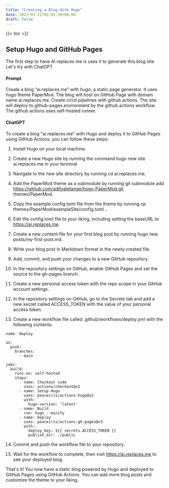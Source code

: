 ```yaml
---
title: "Creating a Blog With Hugo"
date: 2023-03-21T02:01:38+08:00
draft: false
---
```


{{< toc >}}

## Setup Hugo and GitHub Pages
The first step to have AI replaces me is uses it to generate this blog site. Let's try with ChatGPT 

#### Prompt
Create a blog “ai.replaces.me” with hugo, a static page generator. It uses hugo theme PaperMod.  The blog will host on GitHub Page with domain name ai.replaces.me. Create ci/cd pipelines with github actions. The site will deploy to github-pages environment by the github actions workflow. The github actions uses self-hosted runner.

#### ChatGPT

To create a blog "ai.replaces.me" with Hugo and deploy it to GitHub Pages using GitHub Actions, you can follow these steps:

1. Install Hugo on your local machine.

2. Create a new Hugo site by running the command hugo new site ai.replaces.me in your terminal.

3. Navigate to the new site directory by running cd ai.replaces.me.

4. Add the PaperMod theme as a submodule by running git submodule add https://github.com/adityatelange/hugo-PaperMod.git themes/PaperMod.

5. Copy the example config.toml file from the theme by running cp themes/PaperMod/exampleSite/config.toml ..

6. Edit the config.toml file to your liking, including setting the baseURL to https://ai.replaces.me.

7. Create a new content file for your first blog post by running hugo new posts/my-first-post.md.

8. Write your blog post in Markdown format in the newly created file.

9. Add, commit, and push your changes to a new GitHub repository.

10. In the repository settings on GitHub, enable GitHub Pages and set the source to the gh-pages branch.

11. Create a new personal access token with the repo scope in your GitHub account settings.

12. In the repository settings on GitHub, go to the Secrets tab and add a new secret called ACCESS_TOKEN with the value of your personal access token.

13. Create a new workflow file called .github/workflows/deploy.yml with the following contents:
~~~~
name: Deploy

on:
  push:
    branches:
      - main

jobs:
  build:
    runs-on: self-hosted
    steps:
      - name: Checkout code
        uses: actions/checkout@v2
      - name: Setup Hugo
        uses: peaceiris/actions-hugo@v2
        with:
          hugo-version: 'latest'
      - name: Build
        run: hugo --minify
      - name: Deploy
        uses: peaceiris/actions-gh-pages@v3
        with:
          deploy_key: ${{ secrets.ACCESS_TOKEN }}
          publish_dir: ./public
~~~~
14. Commit and push the workflow file to your repository.

15. Wait for the workflow to complete, then visit https://ai.replaces.me to see your deployed blog.

That's it! You now have a static blog powered by Hugo and deployed to GitHub Pages using GitHub Actions. You can add more blog posts and customize the theme to your liking.
